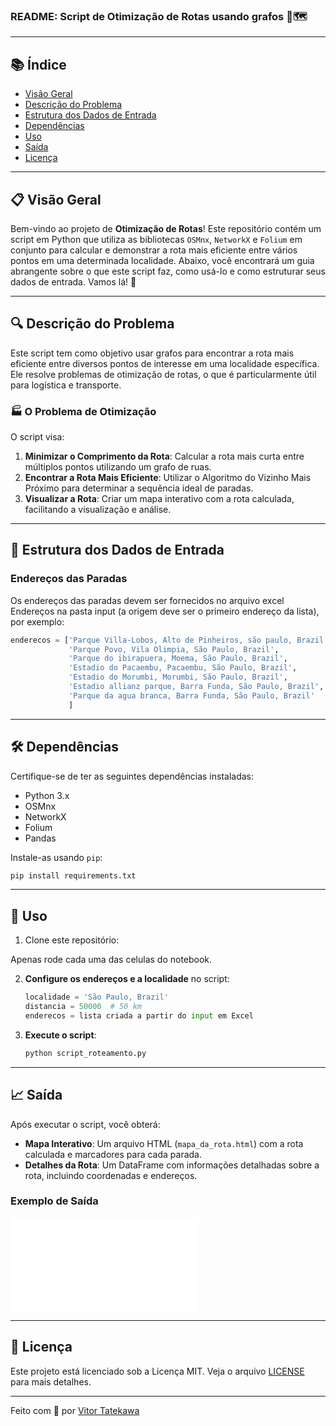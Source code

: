 
### README: Script de Otimização de Rotas usando grafos 🚗🗺️

---

## 📚 Índice

- [Visão Geral](#visão-geral)
- [Descrição do Problema](#descrição-do-problema)
- [Estrutura dos Dados de Entrada](#estrutura-dos-dados-de-entrada)
- [Dependências](#dependências)
- [Uso](#uso)
- [Saída](#saída)
- [Licença](#licença)

---

## 📋 Visão Geral

Bem-vindo ao projeto de **Otimização de Rotas**! Este repositório contém um script em Python que utiliza as bibliotecas `OSMnx`, `NetworkX` e `Folium` em conjunto para calcular e demonstrar a rota mais eficiente entre vários pontos em uma determinada localidade. Abaixo, você encontrará um guia abrangente sobre o que este script faz, como usá-lo e como estruturar seus dados de entrada. Vamos lá! 🚀

---

## 🔍 Descrição do Problema

Este script tem como objetivo usar grafos para encontrar a rota mais eficiente entre diversos pontos de interesse em uma localidade específica. Ele resolve problemas de otimização de rotas, o que é particularmente útil para logística e transporte.

### 🏭 O Problema de Otimização

O script visa:

1. **Minimizar o Comprimento da Rota**: Calcular a rota mais curta entre múltiplos pontos utilizando um grafo de ruas.
2. **Encontrar a Rota Mais Eficiente**: Utilizar o Algoritmo do Vizinho Mais Próximo para determinar a sequência ideal de paradas.
3. **Visualizar a Rota**: Criar um mapa interativo com a rota calculada, facilitando a visualização e análise.

---

## 📂 Estrutura dos Dados de Entrada

### Endereços das Paradas

Os endereços das paradas devem ser fornecidos no arquivo excel Endereços na pasta input (a origem deve ser o primeiro endereço da lista), por exemplo:

```python
enderecos = ['Parque Villa-Lobos, Alto de Pinheiros, são paulo, Brazil',
             'Parque Povo, Vila Olimpia, São Paulo, Brazil',
             'Parque do ibirapuera, Moema, São Paulo, Brazil',
             'Estadio do Pacaembu, Pacaembu, São Paulo, Brazil',
             'Estadio do Morumbi, Morumbi, São Paulo, Brazil',
             'Estadio allianz parque, Barra Funda, São Paulo, Brazil',
             'Parque da agua branca, Barra Funda, São Paulo, Brazil'
             ]
```

---

## 🛠 Dependências

Certifique-se de ter as seguintes dependências instaladas:

- Python 3.x
- OSMnx
- NetworkX
- Folium
- Pandas

Instale-as usando `pip`:

```bash
pip install requirements.txt
```

---

## 🚀 Uso

1. Clone este repositório:

Apenas rode cada uma das celulas do notebook.

2. **Configure os endereços e a localidade** no script:

   ```python
   localidade = 'São Paulo, Brazil'
   distancia = 50000  # 50 km
   enderecos = lista criada a partir do input em Excel
   ```

3. **Execute o script**:

   ```bash
   python script_roteamento.py
   ```

---

## 📈 Saída

Após executar o script, você obterá:

- **Mapa Interativo**: Um arquivo HTML (`mapa_da_rota.html`) com a rota calculada e marcadores para cada parada.
- **Detalhes da Rota**: Um DataFrame com informações detalhadas sobre a rota, incluindo coordenadas e endereços.

### Exemplo de Saída

![Exemplo de Mapa Interativo](mapa_da_rota.html)

---

## 📄 Licença

Este projeto está licenciado sob a Licença MIT. Veja o arquivo [LICENSE](LICENSE) para mais detalhes.

---

Feito com 🧠 por [Vitor Tatekawa](https://github.com/vtatekawa)

